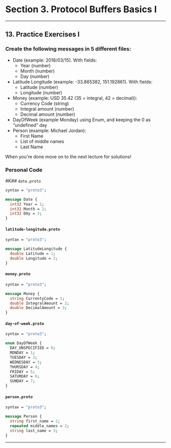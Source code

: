 # Section 3. Protocol Buffers Basics I

---

## 13. Practice Exercises I

### Create the following messages in 5 different files:

* Date (example: 2018/03/15). With fields:
  * Year (number)
  * Month (number)
  * Day (number)
* Latitude Longitude (example: -33.865382, 151.192861). With fields:
  * Latitude (number)
  * Longitude (number)
* Money (example: USD 35.42  (35 = integral, 42 = decimal)):
  * Currency Code (string)
  * Integral amount (number)
  * Decimal amount (number)
* DayOfWeek (example Monday) using Enum, and keeping the 0 as “undefined” day
* Person (example: Michael Jordan):
  * First Name
  * List of middle names
  * Last Name

When you're done move on to the next lecture for solutions!

### Personal Code

#K## `date.proto`

```proto
syntax = "proto3";

message Date {
  int32 Year = 1;
  int32 Month = 2;
  int32 DAy = 3;
}
```

#### `latitude-longitude.proto`

```proto
syntax = "proto3";

message LatitudeLongitude {
  double Latitude = 1;
  double Longitude = 2;
}
```

#### `money.proto`

```proto
syntax = "proto3";

message Money {
  string CurrentyCode = 1;
  double IntegralAmount = 2;
  double DecimalAmount = 3;
}
```

#### `day-of-week.proto`

```proto
syntax = "proto3";

enum DayOfWeek {
  DAY_UNSPECIFIED = 0;
  MONDAY = 1;
  TUESDAY = 2;
  WEDNESDAY = 3;
  THURSDAY = 4;
  FRIDAY = 5;
  SATURDAY = 6;
  SUNDAY = 7;
}
```

#### `person.proto`

```proto
syntax = "proto3";

message Person {
  string first_name = 1;
  repeated middle_names = 2;
  string last_name = 3;
}
```

---